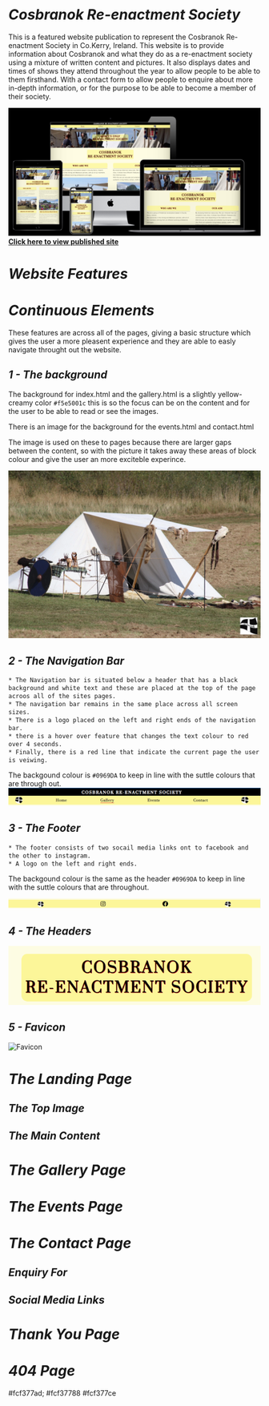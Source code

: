 # _Cosbranok Re-enactment Society_

This is a featured website publication to represent the Cosbranok Re-enactment Society in Co.Kerry, Ireland. 
This website is to provide information about Cosbranok and what they do as a re-enactment society using a mixture of written content and pictures. It also displays dates and times of shows they attend throughout the year to allow people to be able to them firsthand.
With a contact form to allow people to enquire about more in-depth information, or for the purpose to be able to become a member of their society.

![Mock-up-Image](documents/readme-images/mockup1.png)
[__Click here to view published site__](https://a-croshaw.github.io/cosbranok/)

# _Website Features_

# _Continuous Elements_

These features are across all of the pages, giving a basic structure which gives the user a more pleasent experience and they are able to easly navigate throught out the website.

## _1 - The background_

The background for index.html and the gallery.html is a slightly yellow-creamy color `#f5e5001c` this is so the focus can be on the content and for the user to be able to read or see the images.

There is an image for the background for the events.html and contact.html 

The image is used on these to pages because there are larger gaps between the content, so with the picture it takes away  these areas of block colour and give the user an more exciteble experince.

![Background-Image](documents/readme-images/image16.webp)



## _2 - The Navigation Bar_

    * The Navigation bar is situated below a header that has a black background and white text and these are placed at the top of the page acroos all of the sites pages. 
    * The navigation bar remains in the same place across all screen sizes.
    * There is a logo placed on the left and right ends of the navigation bar.
    * there is a hover over feature that changes the text colour to red over 4 seconds. 
    * Finally, there is a red line that indicate the current page the user is veiwing.
The backgound colour is `#0969DA` to keep in line with the suttle colours that are through out.
![Navigation Bar](documents/readme-images/navigation.png)

## _3 - The Footer_

    * The footer consists of two socail media links ont to facebook and the other to instagram.
    * A logo on the left and right ends.

The backgound colour is the same as the header `#0969DA` to keep in line with the suttle colours that are throughout.

![Footer](documents/readme-images/footer.png)


## _4 - The Headers_

![Headers](documents/readme-images/headers.png)


## _5 - Favicon_

![Favicon](documents/readme-images/favicon.ico)


# _The Landing Page_

## _The Top Image_

## _The Main Content_


# _The Gallery Page_


# _The Events Page_


# _The Contact Page_

## _Enquiry For_

## _Social Media Links_

# _Thank You Page_

# _404 Page_




#fcf377ad;
#fcf37788
#fcf377ce
